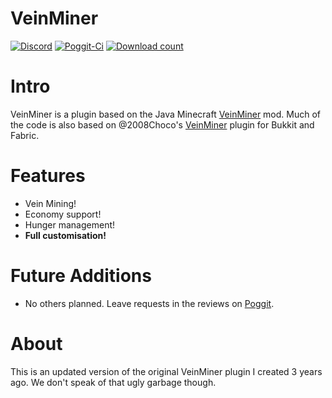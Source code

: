 # VeinMiner
[![Discord](https://img.shields.io/badge/chat-on%20discord-7289da.svg)](https://discord.gg/tZQMhBQ)
[![Poggit-Ci](https://poggit.pmmp.io/ci.shield/jasonwynn10/VeinMiner/VeinMiner)](https://poggit.pmmp.io/ci/jasonwynn10/VeinMiner/VeinMiner)
[![Download count](https://poggit.pmmp.io/shield.dl.total/VeinMiner)](https://poggit.pmmp.io/p/VeinMiner)

# Intro
VeinMiner is a plugin based on the Java Minecraft [VeinMiner](https://github.com/portablejim/VeinMiner) mod. Much of the code is also based on @2008Choco's [VeinMiner](https://www.spigotmc.org/resources/veinminer.12038/) plugin for Bukkit and Fabric.

# Features
* Vein Mining!
* Economy support!
* Hunger management!
* __**Full customisation!**__

# Future Additions
* No others planned. Leave requests in the reviews on [Poggit](https://poggit.pmmp.io/p/VeinMiner).

# About
This is an updated version of the original VeinMiner plugin I created 3 years ago. We don't speak of that ugly garbage though.